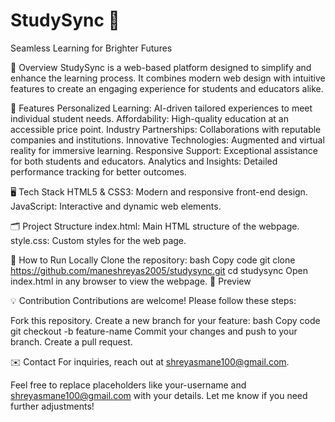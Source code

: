 # StudySync 🌟
Seamless Learning for Brighter Futures

📖 Overview
StudySync is a web-based platform designed to simplify and enhance the learning process. It combines modern web design with intuitive features to create an engaging experience for students and educators alike.

🎯 Features
Personalized Learning: AI-driven tailored experiences to meet individual student needs.
Affordability: High-quality education at an accessible price point.
Industry Partnerships: Collaborations with reputable companies and institutions.
Innovative Technologies: Augmented and virtual reality for immersive learning.
Responsive Support: Exceptional assistance for both students and educators.
Analytics and Insights: Detailed performance tracking for better outcomes.

🖥️ Tech Stack
HTML5 & CSS3: Modern and responsive front-end design.
JavaScript: Interactive and dynamic web elements.

🗂️ Project Structure
index.html: Main HTML structure of the webpage.
style.css: Custom styles for the web page.

🚀 How to Run Locally
Clone the repository:
bash
Copy code
git clone https://github.com/maneshreyas2005/studysync.git
cd studysync
Open index.html in any browser to view the webpage.
📸 Preview

💡 Contribution
Contributions are welcome! Please follow these steps:

Fork this repository.
Create a new branch for your feature:
bash
Copy code
git checkout -b feature-name
Commit your changes and push to your branch.
Create a pull request.

✉️ Contact
For inquiries, reach out at shreyasmane100@gmail.com.

Feel free to replace placeholders like your-username and shreyasmane100@gmail.com with your details. Let me know if you need further adjustments!
